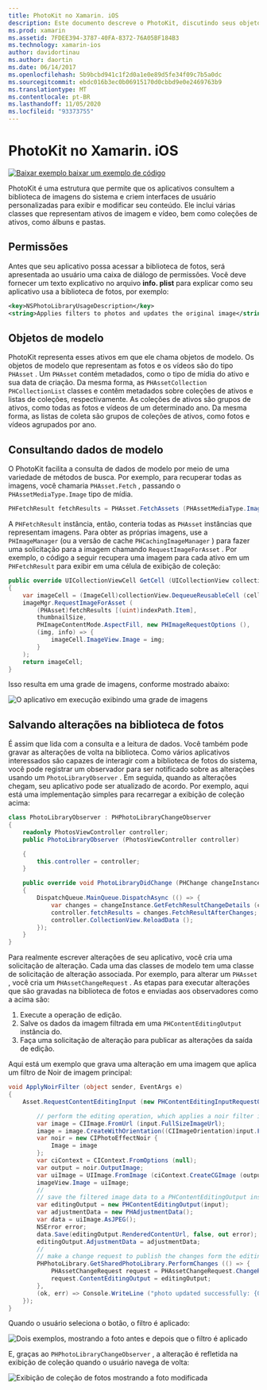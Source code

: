 ```yaml
---
title: PhotoKit no Xamarin. iOS
description: Este documento descreve o PhotoKit, discutindo seus objetos de modelo, como consultar dados de modelo e salvar alterações na biblioteca de fotos.
ms.prod: xamarin
ms.assetid: 7FDEE394-3787-40FA-8372-76A05BF184B3
ms.technology: xamarin-ios
author: davidortinau
ms.author: daortin
ms.date: 06/14/2017
ms.openlocfilehash: 5b9bcbd941c1f2d0a1e0e89d5fe34f09c7b5a0dc
ms.sourcegitcommit: ebdc016b3ec0b06915170d0cbbd9e0e2469763b9
ms.translationtype: MT
ms.contentlocale: pt-BR
ms.lasthandoff: 11/05/2020
ms.locfileid: "93373755"
---
```

# <a name="photokit-in-xamarinios"></a>PhotoKit no Xamarin. iOS

[![Baixar exemplo ](~/media/shared/download.png) baixar um exemplo de código](/samples/xamarin/ios-samples/ios11-samplephotoapp/)

PhotoKit é uma estrutura que permite que os aplicativos consultem a biblioteca de imagens do sistema e criem interfaces de usuário personalizadas para exibir e modificar seu conteúdo. Ele inclui várias classes que representam ativos de imagem e vídeo, bem como coleções de ativos, como álbuns e pastas.

## <a name="permissions"></a>Permissões

Antes que seu aplicativo possa acessar a biblioteca de fotos, será apresentada ao usuário uma caixa de diálogo de permissões. Você deve fornecer um texto explicativo no arquivo **info. plist** para explicar como seu aplicativo usa a biblioteca de fotos, por exemplo:

```xml
<key>NSPhotoLibraryUsageDescription</key>
<string>Applies filters to photos and updates the original image</string>
```

## <a name="model-objects"></a>Objetos de modelo

PhotoKit representa esses ativos em que ele chama objetos de modelo. Os objetos de modelo que representam as fotos e os vídeos são do tipo `PHAsset` . Um `PHAsset` contém metadados, como o tipo de mídia do ativo e sua data de criação.
Da mesma forma, as `PHAssetCollection` `PHCollectionList` classes e contêm metadados sobre coleções de ativos e listas de coleções, respectivamente. As coleções de ativos são grupos de ativos, como todas as fotos e vídeos de um determinado ano. Da mesma forma, as listas de coleta são grupos de coleções de ativos, como fotos e vídeos agrupados por ano.

## <a name="querying-model-data"></a>Consultando dados de modelo

O PhotoKit facilita a consulta de dados de modelo por meio de uma variedade de métodos de busca. Por exemplo, para recuperar todas as imagens, você chamaria `PHAsset.Fetch` , passando o `PHAssetMediaType.Image` tipo de mídia.

```csharp
PHFetchResult fetchResults = PHAsset.FetchAssets (PHAssetMediaType.Image, null);
```

A `PHFetchResult` instância, então, conteria todas as `PHAsset` instâncias que representam imagens. Para obter as próprias imagens, use a `PHImageManager` (ou a versão de cache `PHCachingImageManager` ) para fazer uma solicitação para a imagem chamando `RequestImageForAsset` . Por exemplo, o código a seguir recupera uma imagem para cada ativo em um `PHFetchResult` para exibir em uma célula de exibição de coleção:

```csharp
public override UICollectionViewCell GetCell (UICollectionView collectionView, NSIndexPath indexPath)
{
    var imageCell = (ImageCell)collectionView.DequeueReusableCell (cellId, indexPath);
    imageMgr.RequestImageForAsset (
        (PHAsset)fetchResults [(uint)indexPath.Item],
        thumbnailSize,
        PHImageContentMode.AspectFill, new PHImageRequestOptions (),
        (img, info) => {
            imageCell.ImageView.Image = img;
        }
    );
    return imageCell;
}
```

Isso resulta em uma grade de imagens, conforme mostrado abaixo:

![O aplicativo em execução exibindo uma grade de imagens](photokit-images/image4.png)

## <a name="saving-changes-to-the-photo-library"></a>Salvando alterações na biblioteca de fotos

É assim que lida com a consulta e a leitura de dados. Você também pode gravar as alterações de volta na biblioteca. Como vários aplicativos interessados são capazes de interagir com a biblioteca de fotos do sistema, você pode registrar um observador para ser notificado sobre as alterações usando um `PhotoLibraryObserver` . Em seguida, quando as alterações chegam, seu aplicativo pode ser atualizado de acordo. Por exemplo, aqui está uma implementação simples para recarregar a exibição de coleção acima:

```csharp
class PhotoLibraryObserver : PHPhotoLibraryChangeObserver
{
    readonly PhotosViewController controller;
    public PhotoLibraryObserver (PhotosViewController controller)

    {
        this.controller = controller;
    }

    public override void PhotoLibraryDidChange (PHChange changeInstance)
    {
        DispatchQueue.MainQueue.DispatchAsync (() => {
            var changes = changeInstance.GetFetchResultChangeDetails (controller.fetchResults);
            controller.fetchResults = changes.FetchResultAfterChanges;
            controller.CollectionView.ReloadData ();
        });
    }
}
```

Para realmente escrever alterações de seu aplicativo, você cria uma solicitação de alteração. Cada uma das classes de modelo tem uma classe de solicitação de alteração associada. Por exemplo, para alterar um `PHAsset` , você cria um `PHAssetChangeRequest` . As etapas para executar alterações que são gravadas na biblioteca de fotos e enviadas aos observadores como a acima são:

1. Execute a operação de edição.
2. Salve os dados da imagem filtrada em uma `PHContentEditingOutput` instância do.
3. Faça uma solicitação de alteração para publicar as alterações da saída de edição.

Aqui está um exemplo que grava uma alteração em uma imagem que aplica um filtro de Noir de imagem principal:

```csharp
void ApplyNoirFilter (object sender, EventArgs e)
{
    Asset.RequestContentEditingInput (new PHContentEditingInputRequestOptions (), (input, options) => {

        // perform the editing operation, which applies a noir filter in this case
        var image = CIImage.FromUrl (input.FullSizeImageUrl);
        image = image.CreateWithOrientation((CIImageOrientation)input.FullSizeImageOrientation);
        var noir = new CIPhotoEffectNoir {
            Image = image
        };
        var ciContext = CIContext.FromOptions (null);
        var output = noir.OutputImage;
        var uiImage = UIImage.FromImage (ciContext.CreateCGImage (output, output.Extent));
        imageView.Image = uiImage;
        //
        // save the filtered image data to a PHContentEditingOutput instance
        var editingOutput = new PHContentEditingOutput(input);
        var adjustmentData = new PHAdjustmentData();
        var data = uiImage.AsJPEG();
        NSError error;
        data.Save(editingOutput.RenderedContentUrl, false, out error);
        editingOutput.AdjustmentData = adjustmentData;
        //
        // make a change request to publish the changes form the editing output
        PHPhotoLibrary.GetSharedPhotoLibrary.PerformChanges (() => {
            PHAssetChangeRequest request = PHAssetChangeRequest.ChangeRequest(Asset);
            request.ContentEditingOutput = editingOutput;
        },
        (ok, err) => Console.WriteLine ("photo updated successfully: {0}", ok));
    });
}
```

Quando o usuário seleciona o botão, o filtro é aplicado:

![Dois exemplos, mostrando a foto antes e depois que o filtro é aplicado](photokit-images/image5.png)

E, graças ao `PHPhotoLibraryChangeObserver` , a alteração é refletida na exibição de coleção quando o usuário navega de volta:

![Exibição de coleção de fotos mostrando a foto modificada](photokit-images/image6.png)